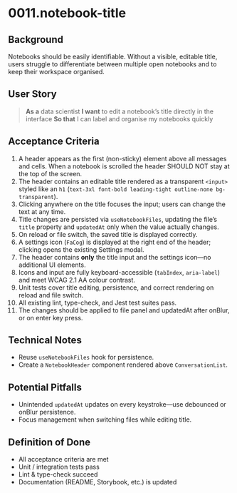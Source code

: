# 0011.notebook-title

## Background

Notebooks should be easily identifiable. Without a visible, editable title, users struggle to differentiate between multiple open notebooks and to keep their workspace organised.

## User Story

> **As a** data scientist
> **I want** to edit a notebook’s title directly in the interface
> **So that** I can label and organise my notebooks quickly

## Acceptance Criteria

1. A header appears as the first (non-sticky) element above all messages and cells. When a notebook is scrolled the header SHOULD NOT stay at the top of the screen.
2. The header contains an editable title rendered as a transparent `<input>` styled like an `h1` (`text-3xl font-bold leading-tight outline-none bg-transparent`).
3. Clicking anywhere on the title focuses the input; users can change the text at any time.
4. Title changes are persisted via `useNotebookFiles`, updating the file’s `title` property and `updatedAt` only when the value actually changes.
5. On reload or file switch, the saved title is displayed correctly.
6. A settings icon (`FaCog`) is displayed at the right end of the header; clicking opens the existing Settings modal.
7. The header contains **only** the title input and the settings icon—no additional UI elements.
8. Icons and input are fully keyboard-accessible (`tabIndex`, `aria-label`) and meet WCAG 2.1 AA colour contrast.
9. Unit tests cover title editing, persistence, and correct rendering on reload and file switch.
10. All existing lint, type-check, and Jest test suites pass.
11. The changes should be applied to file panel and updatedAt after onBlur, or on enter key press.

## Technical Notes

- Reuse `useNotebookFiles` hook for persistence.
- Create a `NotebookHeader` component rendered above `ConversationList`.

## Potential Pitfalls

- Unintended `updatedAt` updates on every keystroke—use debounced or onBlur persistence.
- Focus management when switching files while editing title.

## Definition of Done

- All acceptance criteria are met
- Unit / integration tests pass
- Lint & type-check succeed
- Documentation (README, Storybook, etc.) is updated
